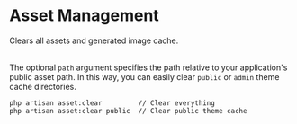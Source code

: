 # Asset Management

Clears all assets and generated image cache.

\
The optional `path` argument specifies the path relative to your application's public asset path. In this way, you can easily clear `public` or `admin` theme cache directories.

```
php artisan asset:clear         // Clear everything
php artisan asset:clear public  // Clear public theme cache
```
